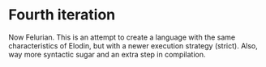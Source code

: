# Fourth iteration
Now Felurian. This is an attempt to create a language with the same characteristics of
Elodin, but with a newer execution strategy (strict).
Also, way more syntactic sugar and an extra step in compilation.